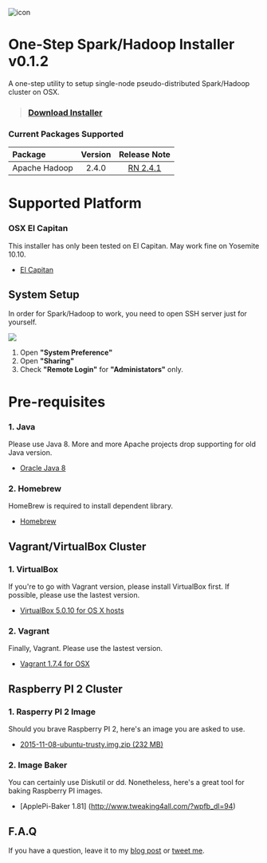 ![icon](https://raw.githubusercontent.com/stkim1/pocketcluster/master/images/icon_256x256.png)

# One-Step Spark/Hadoop Installer v0.1.2  

A one-step utility to setup single-node pseudo-distributed Spark/Hadoop cluster on OSX. 

> ### [Download Installer](https://github.com/stkim1/pocketcluster/raw/master/release/PocketCluster-0.1.2.dmg) 

### Current Packages Supported  

| Package  | Version | Release Note |
|:----------|:-------------:|:------:|
| Apache Hadoop | 2.4.0 | [RN 2.4.1](http://hadoop.apache.org/docs/r2.4.1/hadoop-project-dist/hadoop-common/releasenotes.html) |

# Supported Platform

### OSX El Capitan  

This installer has only been tested on El Capitan. May work fine on Yosemite 10.10.  

- [El Capitan](https://itunes.apple.com/WebObjects/MZStore.woa/wa/viewSoftware?id=1018109117&mt=12&ls=1)  

## System Setup  

In order for Spark/Hadoop to work, you need to open SSH server just for yourself.  

![](https://raw.githubusercontent.com/stkim1/pocketcluster/master/images/system-setup.png)

1. Open **"System Preference"**  
2. Open **"Sharing"**  
3. Check **"Remote Login"** for **"Administators"** only.  

# Pre-requisites

### 1. Java  

Please use Java 8. More and more Apache projects drop supporting for old Java version.  

- [Oracle Java 8](http://www.oracle.com/technetwork/java/javase/downloads/jdk8-downloads-2133151.html)   

### 2. Homebrew

HomeBrew is required to install dependent library.

- [Homebrew](http://brew.sh)  

## Vagrant/VirtualBox Cluster
### 1. VirtualBox   

If you're to go with Vagrant version, please install VirtualBox first. If possible, please use the lastest version.  

- [VirtualBox 5.0.10 for OS X hosts](http://download.virtualbox.org/virtualbox/5.0.10/VirtualBox-5.0.10-104061-OSX.dmg)

### 2. Vagrant  

Finally, Vagrant. Please use the lastest version.

- [Vagrant 1.7.4 for OSX](https://releases.hashicorp.com/vagrant/1.7.4/vagrant_1.7.4.dmg)  

## Raspberry PI 2 Cluster  

### 1. Rasperry PI 2 Image
Should you brave Raspberry PI 2, here's an image you are asked to use.  
 
- [2015-11-08-ubuntu-trusty.img.zip (232 MB)](https://drive.google.com/open?id=0B2HeHl9cRYJHLUFHSHFyS29Ycnc)

### 2. Image Baker  
You can certainly use Diskutil or dd. Nonetheless, here's a great tool for baking Raspberry PI images.

- [ApplePi-Baker 1.81] (http://www.tweaking4all.com/?wpfb_dl=94)


## F.A.Q  

If you have a question, leave it to my [blog post](https://pocketcluster.wordpress.com/2015/07/15/one-step-sparkhadoop-installer-for-osx-v0-1-0/) or [tweet me](https://twitter.com/stkim1).  
